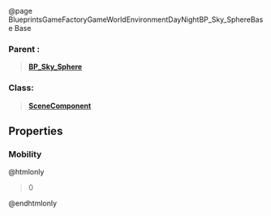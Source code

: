 @page BlueprintsGameFactoryGameWorldEnvironmentDayNightBP_Sky_SphereBase Base
### Parent :
<b><a href="_blueprints_game_factory_game_world_environment_day_night_b_p__sky__sphere.html"><blockquote>BP_Sky_Sphere</blockquote></a></b>
### Class:
<b><a href="_class_script_scene_component.html"><blockquote>SceneComponent</blockquote></a></b>
## Properties
### Mobility
@htmlonly
<blockquote>0</blockquote>
@endhtmlonly

